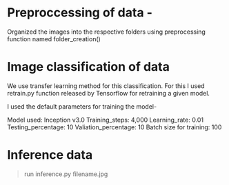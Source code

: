 
# Preproccessing of data - 

Organized the images into the respective folders using preprocessing function named folder_creation()

# Image classification of data

We use transfer learning method for this classification. For this I used retrain.py function released by Tensorflow for 
retraining a given model.

I used the default parameters for training the model-

Model used: Inception v3.0
Training_steps: 4,000
Learning_rate: 0.01
Testing_percentage: 10
Valiation_percentage: 10
Batch size for training: 100

# Inference data

> run inference.py filename.jpg





